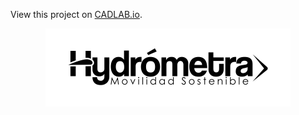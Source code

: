 View this project on [CADLAB.io](https://cadlab.io/project/2164). 

<p align="center">
  <img src="pcbs/cabrilla/logos/patrocinadores/hydro.png">
</p>
